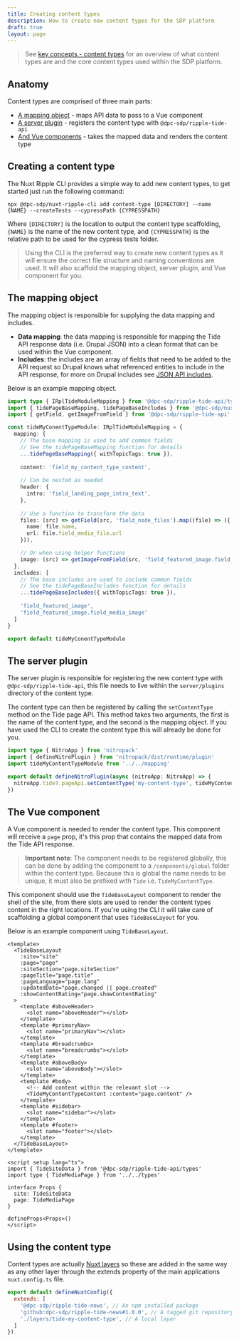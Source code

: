 ```yaml
---
title: Creating content types
description: How to create new content types for the SDP platform
draft: true
layout: page
---
```


> See [key concepts - content types](/framework/key-concepts/content-types) for an overview of what content types are and the core content types used within the SDP platform.

## Anatomy

Content types are comprised of three main parts:

- [A mapping object](#the-mapping-object) - maps API data to pass to a Vue component
- [A server plugin](#the-server-plugin) - registers the content type with `@dpc-sdp/ripple-tide-api`
- [And Vue components](#the-vue-component) - takes the mapped data and renders the content type

## Creating a content type

The Nuxt Ripple CLI provides a simple way to add new content types, to get started just run the following command:

```
npx @dpc-sdp/nuxt-ripple-cli add content-type [DIRECTORY] --name {NAME} --createTests --cypressPath {CYPRESSPATH}
```

Where `[DIRECTORY]` is the location to output the content type scaffolding, `{NAME}` is the name of the new content type, and `{CYPRESSPATH}` is the relative path to be used for the cypress tests folder.

> Using the CLI is the preferred way to create new content types as it will ensure the correct file structure and naming conventions are used. It will also scaffold the mapping object, server plugin, and Vue component for you.

## The mapping object

The mapping object is responsible for supplying the data mapping and includes. 

- **Data mapping**: the data mapping is responsible for mapping the Tide API response data (i.e. Drupal JSON) into a clean format that can be used within the Vue component.
- **Includes**: the includes are an array of fields that need to be added to the API request so Drupal knows what referenced entities to include in the API response, for more on Drupal includes see [JSON API includes](https://www.drupal.org/docs/core-modules-and-themes/core-modules/jsonapi-module/includes). 

Below is an example mapping object.

```ts
import type { IRplTideModuleMapping } from '@dpc-sdp/ripple-tide-api/types'
import { tidePageBaseMapping, tidePageBaseIncludes } from '@dpc-sdp/nuxt-ripple/mapping'
import { getField, getImageFromField } from '@dpc-sdp/ripple-tide-api'

const tideMyConentTypeModule: IRplTideModuleMapping = {
  mapping: {
    // The base mapping is used to add common fields
    // See the tidePageBaseMapping function for details 
    ...tidePageBaseMapping({ withTopicTags: true }),
    
    content: 'field_my_content_type_content',
    
    // Can be nested as needed
    header: {
      intro: 'field_landing_page_intro_text',
    },
    
    // Use a function to transform the data
    files: (src) => getField(src, 'field_node_files').map((file) => ({
      name: file.name,
      url: file.field_media_file.url
    })),

    // Or when using helper functions
    image: (src) => getImageFromField(src, 'field_featured_image.field_media_image')
  },
  includes: [
    // The base includes are used to include common fields
    // See the tidePageBaseIncludes function for details 
    ...tidePageBaseIncludes({ withTopicTags: true }),
    
    'field_featured_image',
    'field_featured_image.field_media_image'
  ]
}

export default tideMyConentTypeModule
```

## The server plugin

The server plugin is responsible for registering the new content type with `@dpc-sdp/ripple-tide-api`, this file needs to live within the `server/plugins` directory of the content type. 

The content type can then be registered by calling the `setContentType` method on the Tide page API. This method takes two arguments, the first is the name of the content type, and the second is the mapping object. If you have used the CLI to create the content type this will already be done for you.

```ts
import type { NitroApp } from 'nitropack'
import { defineNitroPlugin } from 'nitropack/dist/runtime/plugin'
import tideMyContentTypeModule from '../../mapping'

export default defineNitroPlugin(async (nitroApp: NitroApp) => {
  nitroApp.tide?.pageApi.setContentType('my-content-type', tideMyContentTypeModule)
})
```

## The Vue component

A Vue component is needed to render the content type. This component will receive a `page` prop, it's this prop that contains the mapped data from the Tide API response.

> **Important note**: The component needs to be registered globally, this can be done by adding the component to a `/components/global` folder within the content type. Because this is global the name needs to be unique, it must also be prefixed with `Tide` i.e. `TideMyContentType`.

This component should use the `TideBaseLayout` component to render the shell of the site, from there slots are used to render the content types content in the right locations. If you're using the CLI it will take care of scaffolding a global component that uses `TideBaseLayout` for you.

Below is an example component using `TideBaseLayout`.

```vue
<template>
  <TideBaseLayout
    :site="site"
    :page="page"
    :siteSection="page.siteSection"
    :pageTitle="page.title"
    :pageLanguage="page.lang"
    :updatedDate="page.changed || page.created"
    :showContentRating="page.showContentRating"
  >
    <template #aboveHeader>
      <slot name="aboveHeader"></slot>
    </template>
    <template #primaryNav>
      <slot name="primaryNav"></slot>
    </template>
    <template #breadcrumbs>
      <slot name="breadcrumbs"></slot>
    </template>
    <template #aboveBody>
      <slot name="aboveBody"></slot>
    </template>
    <template #body>
      <!-- Add content within the relevant slot -->
      <TideMyContentTypeContent :content="page.content" />
    </template>
    <template #sidebar>
      <slot name="sidebar"></slot>
    </template>
    <template #footer>
      <slot name="footer"></slot>
    </template>
  </TideBaseLayout>
</template>

<script setup lang="ts">
import { TideSiteData } from '@dpc-sdp/ripple-tide-api/types'
import type { TideMediaPage } from '../../types'

interface Props {
  site: TideSiteData
  page: TideMediaPage
}

defineProps<Props>()
</script>
```

## Using the content type

Content types are actually [Nuxt layers](https://nuxt.com/docs/getting-started/layers) so these are added in the same way as any other layer through the extends property of the main applications `nuxt.config.ts` file.

```js
export default defineNuxtConfig({
  extends: [
    '@dpc-sdp/ripple-tide-news', // An npm installed package
    'github:dpc-sdp/ripple-tide-news#1.0.0', // A tagged git repository
    './layers/tide-my-content-type', // A local layer
  ]
})
```
